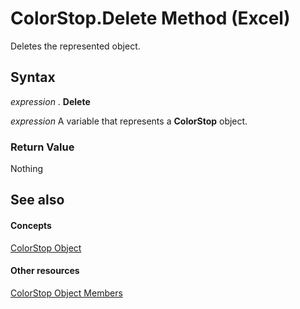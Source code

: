 
# ColorStop.Delete Method (Excel)

Deletes the represented object.


## Syntax

 _expression_ . **Delete**

 _expression_ A variable that represents a **ColorStop** object.


### Return Value

Nothing


## See also


#### Concepts


[ColorStop Object](43c4d024-8213-5f93-dfa9-229f37e09d9a.md)
#### Other resources


[ColorStop Object Members](b2ce7445-3ac9-b5c9-95b1-05536b107841.md)
